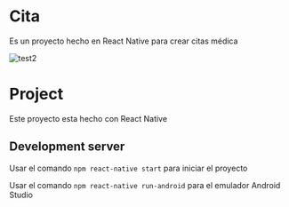 # Cita
Es un proyecto hecho en React Native para crear citas médica

![test2](https://repository-images.githubusercontent.com/369685713/07408880-bd82-11eb-99a7-07f0bce14bf5)

# Project

Este proyecto esta hecho con React Native

## Development server

Usar el comando `npm react-native start` para iniciar el proyecto

Usar el comando `npm react-native run-android` para el emulador Android Studio 


